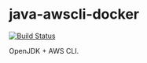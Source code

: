 # java-awscli-docker

[![Build Status](https://travis-ci.org/outofcoffee/java-awscli-docker.svg?branch=master)](https://travis-ci.org/outofcoffee/java-awscli-docker)

OpenJDK + AWS CLI.
